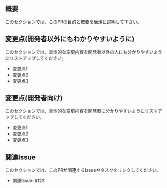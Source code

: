 ## 概要  

このセクションでは、このPRの目的と概要を簡潔に説明して下さい。   

## 変更点(開発者以外にもわかりやすいように)  

このセクションでは、具体的な変更内容を開発者以外の人にも分かりやすいようにリストアップしてください。 

- 変更点1 
- 変更点2 
- 変更点3 

## 変更点(開発者向け)  
このセクションでは、具体的な変更内容を開発者に分かりやすいようにリストアップしてください。  

- 変更点1 
- 変更点2 
- 変更点3 

## 関連Issue  
このセクションでは、このPRが関連するIssueやタスクをリンクしてください。  

- 関連Issue: #123
